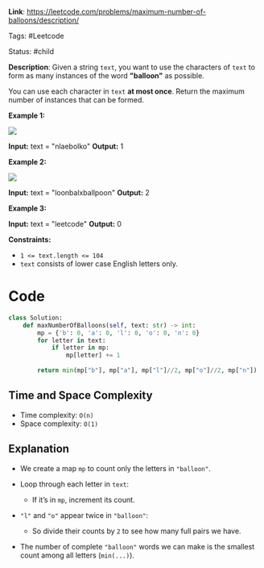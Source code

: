 **Link**: https://leetcode.com/problems/maximum-number-of-balloons/description/

Tags: #Leetcode 

Status: #child

**Description**:
Given a string `text`, you want to use the characters of `text` to form as many instances of the word **"balloon"** as possible.

You can use each character in `text` **at most once**. Return the maximum number of instances that can be formed.

**Example 1:**

**![](https://assets.leetcode.com/uploads/2019/09/05/1536_ex1_upd.JPG)**

**Input:** text = "nlaebolko"
**Output:** 1

**Example 2:**

**![](https://assets.leetcode.com/uploads/2019/09/05/1536_ex2_upd.JPG)**

**Input:** text = "loonbalxballpoon"
**Output:** 2

**Example 3:**

**Input:** text = "leetcode"
**Output:** 0

**Constraints:**

- `1 <= text.length <= 104`
- `text` consists of lower case English letters only.

# Code

```python
class Solution:
    def maxNumberOfBalloons(self, text: str) -> int:
        mp = {'b': 0, 'a': 0, 'l': 0, 'o': 0, 'n': 0}
        for letter in text:
            if letter in mp:
                mp[letter] += 1
        
        return min(mp["b"], mp["a"], mp["l"]//2, mp["o"]//2, mp["n"])
```
## Time and Space Complexity

- Time complexity: `O(n)`
- Space complexity: `O(1)`
## Explanation
- We create a map `mp` to count only the letters in `"balloon"`.
    
- Loop through each letter in `text`:
    
    - If it’s in `mp`, increment its count.
        
- `"l"` and `"o"` appear twice in `"balloon"`:
    
    - So divide their counts by `2` to see how many full pairs we have.
        
- The number of complete `"balloon"` words we can make is the smallest count among all letters (`min(...)`).
